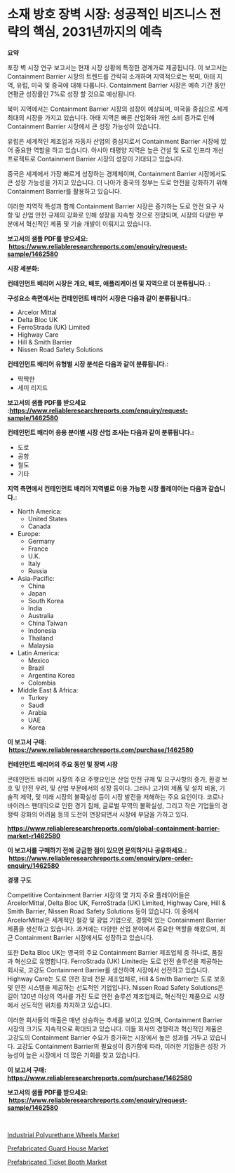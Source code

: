 <p><h1>소재 방호 장벽 시장: 성공적인 비즈니스 전략의 핵심, 2031년까지의 예측</h1></p><p><strong>요약</strong></p>
<p><p>포장 벽 시장 연구 보고서는 현재 시장 상황에 특정한 경계가로 제공됩니다. 이 보고서는 Containment Barrier 시장의 트렌드를 간략히 소개하며 지역적으로는 북미, 아태 지역, 유럽, 미국 및 중국에 대해 다룹니다. Containment Barrier 시장은 예측 기간 동안 연평균 성장률인 7%로 성장 할 것으로 예상됩니다.</p><p>북미 지역에서는 Containment Barrier 시장의 성장이 예상되며, 미국을 중심으로 세계 최대의 시장을 가지고 있습니다. 아태 지역은 빠른 산업화와 개인 소비 증가로 인해 Containment Barrier 시장에서 큰 성장 가능성이 있습니다. </p><p>유럽은 세계적인 제조업과 자동차 산업의 중심지로서 Containment Barrier 시장에 있어 중요한 역할을 하고 있습니다. 아시아 태평양 지역은 높은 건설 및 도로 인프라 개선 프로젝트로 Containment Barrier 시장의 성장이 기대되고 있습니다. </p><p>중국은 세계에서 가장 빠르게 성장하는 경제체이며, Containment Barrier 시장에서도 큰 성장 가능성을 가지고 있습니다. 더 나아가 중국의 정부는 도로 안전을 강화하기 위해 Containment Barrier를 활용하고 있습니다.</p><p>이러한 지역적 특성과 함께 Containment Barrier 시장은 증가하는 도로 안전 요구 사항 및 산업 안전 규제의 강화로 인해 성장을 지속할 것으로 전망되며, 시장의 다양한 부분에서 혁신적인 제품 및 기술 개발이 이뤄지고 있습니다.</p></p>
<p><strong>보고서의 샘플 PDF를 받으세요: &nbsp;<a href="https://www.reliableresearchreports.com/enquiry/request-sample/1462580">https://www.reliableresearchreports.com/enquiry/request-sample/1462580</a></strong></p>
<p><strong>시장 세분화:</strong></p>
<p><strong> 컨테인먼트 배리어 시장은 개요, 배포, 애플리케이션 및 지역으로 더 분류됩니다. :</strong></p>
<p><strong>구성요소 측면에서는 컨테인먼트 배리어 시장은 다음과 같이 분류됩니다.:</strong></p>
<p><ul><li>Arcelor Mittal</li><li>Delta Bloc UK</li><li>FerroStrada (UK) Limited</li><li>Highway Care</li><li>Hill & Smith Barrier</li><li>Nissen Road Safety Solutions</li></ul></p>
<p><strong> 컨테인먼트 배리어 유형별 시장 분석은 다음과 같이 분류됩니다.:</strong></p>
<p><ul><li>딱딱한</li><li>세미 리지드</li></ul></p>
<p><strong>보고서의 샘플 PDF를 받으세요 :<a href="https://www.reliableresearchreports.com/enquiry/request-sample/1462580">https://www.reliableresearchreports.com/enquiry/request-sample/1462580</a></strong></p>
<p><strong> 컨테인먼트 배리어 응용 분야별 시장 산업 조사는 다음과 같이 분류됩니다.:</strong></p>
<p><ul><li>도로</li><li>공항</li><li>철도</li><li>기타</li></ul></p>
<p><strong>지역 측면에서 컨테인먼트 배리어 지역별로 이용 가능한 시장 플레이어는 다음과 같습니다.:</strong></p>
<p><ul>
    <li>
        North America:
        <ul>
            <li>United States</li>
            <li>Canada</li>
        </ul>
    </li>
    <li>
        Europe:
        <ul>
            <li>Germany</li>
            <li>France</li>
            <li>U.K.</li>
            <li>Italy</li>
            <li>Russia</li>
        </ul>
    </li>
    <li>
        Asia-Pacific:
        <ul>
            <li>China</li>
            <li>Japan</li>
            <li>South Korea</li>
            <li>India</li>
            <li>Australia</li>
            <li>China Taiwan</li>
            <li>Indonesia</li>
            <li>Thailand</li>
            <li>Malaysia</li>
        </ul>
    </li>
    <li>
        Latin America:
        <ul>
            <li>Mexico</li>
            <li>Brazil</li>
            <li>Argentina Korea</li>
            <li>Colombia</li>
        </ul>
    </li>
    <li>
        Middle East & Africa:
        <ul>
            <li>Turkey</li>
            <li>Saudi</li>
            <li>Arabia</li>
            <li>UAE</li>
            <li>Korea</li>
        </ul>
    </li>
    </ul></p>
<p><strong>이 보고서 구매: &nbsp;<a href="https://www.reliableresearchreports.com/purchase/1462580">https://www.reliableresearchreports.com/purchase/1462580</a></strong></p>
<p><strong>컨테인먼트 배리어의 주요 동인 및 장벽 시장</strong></p>
<p><p>콘테인먼트 바리어 시장의 주요 주행요인은 산업 안전 규제 및 요구사항의 증가, 환경 보호 및 안전 우려, 및 산업 부문에서의 성장 등이다. 그러나 고가의 제품 및 설치 비용, 기술적 제약, 및 미래 시장의 불확실성 등이 시장 발전을 저해하는 주요 요인이다. 코로나 바이러스 팬데믹으로 인한 경기 침체, 글로벌 무역의 불확실성, 그리고 작은 기업들의 경쟁력 강화의 어려움 등의 도전이 연장되면서 시장에 부담을 가하고 있다.</p></p>
<p><strong><a href="https://www.reliableresearchreports.com/global-containment-barrier-market-r1462580">https://www.reliableresearchreports.com/global-containment-barrier-market-r1462580</a></strong></p>
<p><strong>이 보고서를 구매하기 전에 궁금한 점이 있으면 문의하거나 공유하세요.: &nbsp;<a href="https://www.reliableresearchreports.com/enquiry/pre-order-enquiry/1462580">https://www.reliableresearchreports.com/enquiry/pre-order-enquiry/1462580</a></strong></p>
<p><strong>경쟁 구도</strong></p>
<p><p>Competitive Containment Barrier 시장의 몇 가지 주요 플레이어들은 ArcelorMittal, Delta Bloc UK, FerroStrada (UK) Limited, Highway Care, Hill & Smith Barrier, Nissen Road Safety Solutions 등이 있습니다. 이 중에서 ArcelorMittal은 세계적인 철강 및 광업 기업으로, 경쟁력 있는 Containment Barrier 제품을 생산하고 있습니다. 과거에는 다양한 산업 분야에서 중요한 역할을 해왔으며, 최근 Containment Barrier 시장에서도 성장하고 있습니다. </p><p>또한 Delta Bloc UK는 영국의 주요 Containment Barrier 제조업체 중 하나로, 품질과 혁신으로 유명합니다. FerroStrada (UK) Limited는 도로 안전 솔루션을 제공하는 회사로, 고강도 Containment Barrier를 생산하여 시장에서 선전하고 있습니다. Highway Care는 도로 안전 장비 전문 제조업체로, Hill & Smith Barrier는 도로 보호 및 안전 시스템을 제공하는 선도적인 기업입니다. Nissen Road Safety Solutions은 길이 120년 이상의 역사를 가진 도로 안전 솔루션 제조업체로, 혁신적인 제품으로 시장에서 선도적인 위치를 차지하고 있습니다.</p><p>이러한 회사들의 매출은 매년 상승하는 추세를 보이고 있으며, Containment Barrier 시장의 크기도 지속적으로 확대되고 있습니다. 이들 회사의 경쟁력과 혁신적인 제품은 고강도의 Containment Barrier 수요가 증가하는 시장에서 높은 성과를 거두고 있습니다. 고강도 Containment Barrier의 필요성이 증가함에 따라, 이러한 기업들은 성장 가능성이 높은 시장에서 더 많은 기회를 찾고 있습니다.</p></p>
<p><strong>이 보고서 구매: &nbsp; <a href="https://www.reliableresearchreports.com/purchase/1462580">https://www.reliableresearchreports.com/purchase/1462580</a></strong></p>
<p><strong>보고서의 샘플 PDF를 받으세요: &nbsp;<a href="https://www.reliableresearchreports.com/enquiry/request-sample/1462580">https://www.reliableresearchreports.com/enquiry/request-sample/1462580</a></strong><strong></strong></p>
<p>&nbsp;</p>
<p><p><a href="https://github.com/redneck06/Market-Research-Report-List-3/blob/main/industrial-polyurethane-wheels-market.md">Industrial Polyurethane Wheels Market</a></p><p><a href="https://github.com/mauripalmi/Market-Research-Report-List-3/blob/main/prefabricated-guard-house-market.md">Prefabricated Guard House Market</a></p><p><a href="https://github.com/nicoletavirag/Market-Research-Report-List-3/blob/main/prefabricated-ticket-booth-market.md">Prefabricated Ticket Booth Market</a></p></p>